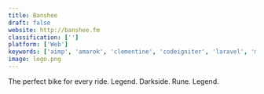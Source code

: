 ```yaml
---
title: Banshee
draft: false 
website: http://banshee.fm
classification: ['']
platform: ['Web']
keywords: ['aimp', 'amarok', 'clementine', 'codeigniter', 'laravel', 'mpc-hc', 'mx_player', 'mediamonkey', 'miro_player', 'musicbee', 'smplayer', 'serendipity_by_spotify', 'silverstripe', 'symfony', 'vlc_media_player', 'winamp', 'windows_media_player', 'itunes']
image: logo.png
---
```

The perfect bike for every ride. Legend. Darkside. Rune. Legend.